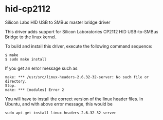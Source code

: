hid-cp2112
==========

Silicon Labs HID USB to SMBus master bridge driver

This driver adds support for Silicon Laboratories CP2112 HID USB-to-SMBus Bridge to
the linux kernel.

To build and install this driver, execute the following command sequence:

    $ make
    $ sudo make install

If you get an error message such as

    make: *** /usr/src/linux-headers-2.6.32-32-server: No such file or directory.
    Stop.
    make: *** [modules] Error 2

You will have to install the correct version of the linux header files. In
Ubuntu, and with above error message, this would be

    sudo apt-get install linux-headers-2.6.32-32-server
